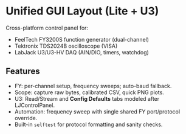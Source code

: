 # Unified GUI Layout (Lite + U3)

Cross-platform control panel for:
- FeelTech FY3200S function generator (dual-channel)
- Tektronix TDS2024B oscilloscope (VISA)
- LabJack U3/U3-HV DAQ (AIN/DIO, timers, watchdog)

## Features
- FY: per-channel setup, frequency sweeps; auto-baud fallback.
- Scope: capture raw bytes, calibrated CSV, quick PNG plots.
- U3: Read/Stream and **Config Defaults** tabs modeled after LJControlPanel.
- Automation: frequency sweep with single shared FY port/protocol override.
- Built-in `selftest` for protocol formatting and sanity checks.
